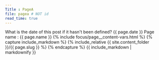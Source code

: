 ```yaml
---
Title : PageA
file: pagea # NOT id
read_time: true
---
```


What is the date of this post if it hasn't been defined? {{ page.date }}
Page name : {{ page.name }}
{% include focus/page__content-vars.html %}
{% capture include_markdown %}
{% include_relative {{ site.content_folder }}/{{ page.slug }} %}
{% endcapture %}
{{ include_markdown | markdownify }}

